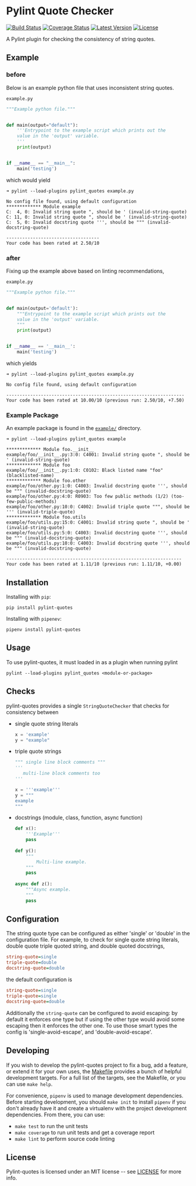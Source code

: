 # Pylint Quote Checker
[![Build Status](https://travis-ci.org/edaniszewski/pylint-quotes.svg?branch=master)](https://travis-ci.org/edaniszewski/pylint-quotes)
[![Coverage Status](https://coveralls.io/repos/github/edaniszewski/pylint-quotes/badge.svg?branch=master)](https://coveralls.io/github/edaniszewski/pylint-quotes?branch=master)
[![Latest Version](https://img.shields.io/pypi/v/pylint-quotes.svg)](https://pypi.python.org/pypi/pylint-quotes)
[![License](https://img.shields.io/github/license/edaniszewski/pylint-quotes.svg)](LICENSE)

A Pylint plugin for checking the consistency of string quotes.

## Example

### before
Below is an example python file that uses inconsistent string quotes.

`example.py`
```python
"""Example python file."""


def main(output="default"):
    '''Entrypoint to the example script which prints out the
    value in the 'output' variable.
    '''
    print(output)


if __name__ == "__main__":
    main('testing')
```
which would yield
```
➜ pylint --load-plugins pylint_quotes example.py 

No config file found, using default configuration
************* Module example
C:  4, 0: Invalid string quote ", should be ' (invalid-string-quote)
C: 11, 0: Invalid string quote ", should be ' (invalid-string-quote)
C:  5, 0: Invalid docstring quote ''', should be """ (invalid-docstring-quote)

-----------------------------------
Your code has been rated at 2.50/10
```

### after
Fixing up the example above based on linting recommendations,

`example.py`
```python
"""Example python file."""


def main(output='default'):
    """Entrypoint to the example script which prints out the
    value in the 'output' variable.
    """
    print(output)


if __name__ == '__main__':
    main('testing')
```
which yields
```
➜ pylint --load-plugins pylint_quotes example.py 

No config file found, using default configuration

-------------------------------------------------------------------
Your code has been rated at 10.00/10 (previous run: 2.50/10, +7.50)
```

### Example Package
An example package is found in the [`example/`](example) directory.

```
➜ pylint --load-plugins pylint_quotes example

************* Module foo.__init__
example/foo/__init__.py:3:0: C4001: Invalid string quote ", should be ' (invalid-string-quote)
************* Module foo
example/foo/__init__.py:1:0: C0102: Black listed name "foo" (blacklisted-name)
************* Module foo.other
example/foo/other.py:1:0: C4003: Invalid docstring quote ''', should be """ (invalid-docstring-quote)
example/foo/other.py:4:0: R0903: Too few public methods (1/2) (too-few-public-methods)
example/foo/other.py:10:0: C4002: Invalid triple quote """, should be ''' (invalid-triple-quote)
************* Module foo.utils
example/foo/utils.py:15:0: C4001: Invalid string quote ", should be ' (invalid-string-quote)
example/foo/utils.py:5:0: C4003: Invalid docstring quote ''', should be """ (invalid-docstring-quote)
example/foo/utils.py:10:0: C4003: Invalid docstring quote ''', should be """ (invalid-docstring-quote)

------------------------------------------------------------------
Your code has been rated at 1.11/10 (previous run: 1.11/10, +0.00)
```


## Installation

Installing with `pip`:
```
pip install pylint-quotes
```

Installing with `pipenev`:
```
pipenv install pylint-quotes
```

## Usage
To use pylint-quotes, it must loaded in as a plugin when running pylint
```
pylint --load-plugins pylint_quotes <module-or-package>
```

## Checks
pylint-quotes provides a single `StringQuoteChecker` that checks for consistency
between
 - single quote string literals
   ```python
   x = 'example'
   y = "example"
   ```
 - triple quote strings
   ```python
   """ single line block comments """
   '''
      multi-line block comments too
   '''
   
   x = '''example'''
   y = """
   example
   """
   ```
 - docstrings (module, class, function, async function)
   ```python
   def x():
       '''Example'''
       pass
       
   def y():
       """
           Multi-line example.
       """
       pass
  
   async def z():
       """Async example.
       """
       pass
   ```

## Configuration
The string quote type can be configured as either 'single' or 'double' in the configuration
file. For example, to check for single quote string literals, double quote triple quoted 
string, and double quoted docstrings,
```ini
string-quote=single
triple-quote=double
docstring-quote=double
```

the default configuration is
```ini
string-quote=single
triple-quote=single
docstring-quote=double
```

Additionally the `string-quote` can be configured to avoid escaping: by default
it enforces one type but if using the other type would avoid some escaping then
it enforces the other one. To use those smart types the config is
'single-avoid-escape', and 'double-avoid-escape'.


## Developing
If you wish to develop the pylint-quotes project to fix a bug, add a feature, or
extend it for your own uses, the [Makefile](Makefile) provides a bunch of helpful
development targets. For a full list of the targets, see the Makefile, or you can
use `make help`.

For convenience, `pipenv` is used to manage development dependencies. Before starting
development, you should `make init` to install `pipenv` if you don't already have it and
create a virtualenv with the project development dependencies. From there, you can use:
- `make test` to run the unit tests
- `make coverage` to run unit tests and get a coverage report
- `make lint` to perform source code linting

## License
Pylint-quotes is licensed under an MIT license -- see [LICENSE](LICENSE) for more info.